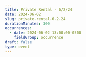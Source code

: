 ```yaml
---
title: Private Rental - 6/2/24
date: 2024-06-02
slug: private-rental-6-2-24
durationMinutes: 300
occurrences:
  - date: 2024-06-02 13:00:00-0500
    fieldGroup: occurrence
draft: false
type: event
---
```

